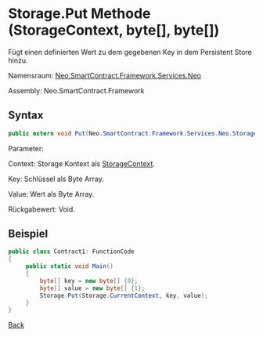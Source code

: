 # Storage.Put Methode (StorageContext, byte[], byte[])

Fügt einen definierten Wert zu dem gegebenen Key in dem Persistent Store hinzu.

Namensraum: [Neo.SmartContract.Framework.Services.Neo](../../neo.md)

Assembly: Neo.SmartContract.Framework

## Syntax

```c#
public extern void Put(Neo.SmartContract.Framework.Services.Neo.StorageContext context, byte[] key, byte[] value)
```

Parameter:

Context: Storage Kontext als [StorageContext](../StorageContext.md).

Key: Schlüssel als Byte Array.

Value: Wert als Byte Array.

Rückgabewert: Void.

## Beispiel

```c#
public class Contract1: FunctionCode
{
     public static void Main()
     {
         byte[] key = new byte[] {0};
         byte[] value = new byte[] {1};
         Storage.Put(Storage.CurrentContext, key, value);
     }
}
```



[Back](../Storage.md)
